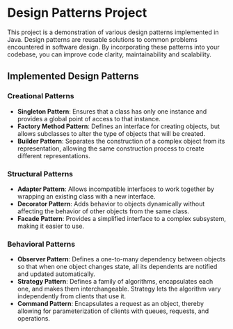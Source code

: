 # Design Patterns Project

This project is a demonstration of various design patterns implemented in Java. Design patterns are reusable solutions to common problems encountered in software design. By incorporating these patterns into your codebase, you can improve code clarity, maintainability and scalability.

## Implemented Design Patterns

### Creational Patterns
- **Singleton Pattern**: Ensures that a class has only one instance and provides a global point of access to that instance.
- **Factory Method Pattern**: Defines an interface for creating objects, but allows subclasses to alter the type of objects that will be created.
- **Builder Pattern**: Separates the construction of a complex object from its representation, allowing the same construction process to create different representations.

### Structural Patterns
- **Adapter Pattern**: Allows incompatible interfaces to work together by wrapping an existing class with a new interface.
- **Decorator Pattern**: Adds behavior to objects dynamically without affecting the behavior of other objects from the same class.
- **Facade Pattern**: Provides a simplified interface to a complex subsystem, making it easier to use.

### Behavioral Patterns
- **Observer Pattern**: Defines a one-to-many dependency between objects so that when one object changes state, all its dependents are notified and updated automatically.
- **Strategy Pattern**: Defines a family of algorithms, encapsulates each one, and makes them interchangeable. Strategy lets the algorithm vary independently from clients that use it.
- **Command Pattern**: Encapsulates a request as an object, thereby allowing for parameterization of clients with queues, requests, and operations.

